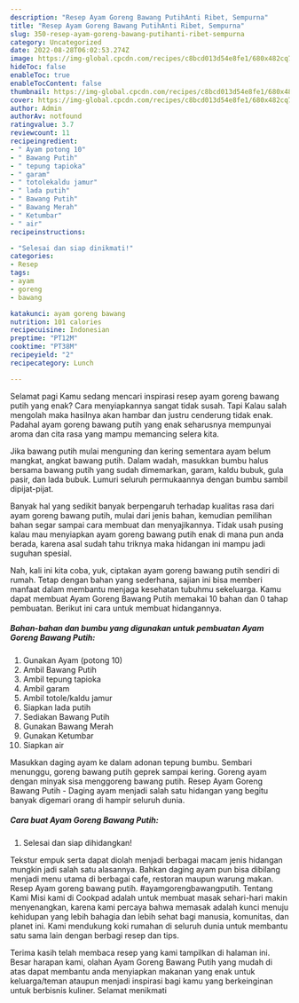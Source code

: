 ```yaml
---
description: "Resep Ayam Goreng Bawang PutihAnti Ribet, Sempurna"
title: "Resep Ayam Goreng Bawang PutihAnti Ribet, Sempurna"
slug: 350-resep-ayam-goreng-bawang-putihanti-ribet-sempurna
category: Uncategorized
date: 2022-08-28T06:02:53.274Z
image: https://img-global.cpcdn.com/recipes/c8bcd013d54e8fe1/680x482cq70/ayam-goreng-bawang-putih-foto-resep-utama.jpg
hideToc: false
enableToc: true
enableTocContent: false
thumbnail: https://img-global.cpcdn.com/recipes/c8bcd013d54e8fe1/680x482cq70/ayam-goreng-bawang-putih-foto-resep-utama.jpg
cover: https://img-global.cpcdn.com/recipes/c8bcd013d54e8fe1/680x482cq70/ayam-goreng-bawang-putih-foto-resep-utama.jpg
author: Admin
authorAv: notfound
ratingvalue: 3.7
reviewcount: 11
recipeingredient:
- " Ayam potong 10"
- " Bawang Putih"
- " tepung tapioka"
- " garam"
- " totolekaldu jamur"
- " lada putih"
- " Bawang Putih"
- " Bawang Merah"
- " Ketumbar"
- " air"
recipeinstructions:

- "Selesai dan siap dinikmati!"
categories:
- Resep
tags:
- ayam
- goreng
- bawang

katakunci: ayam goreng bawang 
nutrition: 101 calories
recipecuisine: Indonesian
preptime: "PT12M"
cooktime: "PT38M"
recipeyield: "2"
recipecategory: Lunch

---
```



Selamat pagi Kamu sedang mencari inspirasi resep ayam goreng bawang putih yang enak? Cara menyiapkannya sangat tidak susah. Tapi Kalau salah mengolah maka hasilnya akan hambar dan justru cenderung tidak enak. Padahal ayam goreng bawang putih yang enak seharusnya mempunyai aroma dan cita rasa yang mampu memancing selera kita.


Jika bawang putih mulai menguning dan kering sementara ayam belum mangkat, angkat bawang putih. Dalam wadah, masukkan bumbu halus bersama bawang putih yang sudah dimemarkan, garam, kaldu bubuk, gula pasir, dan lada bubuk. Lumuri seluruh permukaannya dengan bumbu sambil dipijat-pijat.

Banyak hal yang sedikit banyak berpengaruh terhadap kualitas rasa dari ayam goreng bawang putih, mulai dari jenis bahan, kemudian pemilihan bahan segar sampai cara membuat dan menyajikannya. Tidak usah pusing kalau mau menyiapkan ayam goreng bawang putih enak di mana pun anda berada, karena asal sudah tahu triknya maka hidangan ini mampu jadi suguhan spesial.


Nah, kali ini kita coba, yuk, ciptakan ayam goreng bawang putih sendiri di rumah. Tetap dengan bahan yang sederhana, sajian ini bisa memberi manfaat dalam membantu menjaga kesehatan tubuhmu sekeluarga. Kamu dapat membuat Ayam Goreng Bawang Putih memakai 10 bahan dan 0 tahap pembuatan. Berikut ini cara untuk membuat hidangannya.

<!--inarticleads1-->

##### Bahan-bahan dan bumbu yang digunakan untuk pembuatan Ayam Goreng Bawang Putih:

1. Gunakan  Ayam (potong 10)
1. Ambil  Bawang Putih
1. Ambil  tepung tapioka
1. Ambil  garam
1. Ambil  totole/kaldu jamur
1. Siapkan  lada putih
1. Sediakan  Bawang Putih
1. Gunakan  Bawang Merah
1. Gunakan  Ketumbar
1. Siapkan  air


Masukkan daging ayam ke dalam adonan tepung bumbu. Sembari menunggu, goreng bawang putih geprek sampai kering. Goreng ayam dengan minyak sisa menggoreng bawang putih. Resep Ayam Goreng Bawang Putih - Daging ayam menjadi salah satu hidangan yang begitu banyak digemari orang di hampir seluruh dunia. 

<!--inarticleads2-->

##### Cara buat Ayam Goreng Bawang Putih:


1. Selesai dan siap dihidangkan!

Tekstur empuk serta dapat diolah menjadi berbagai macam jenis hidangan mungkin jadi salah satu alasannya. Bahkan daging ayam pun bisa dibilang menjadi menu utama di berbagai cafe, restoran maupun warung makan. Resep Ayam goreng bawang putih. #ayamgorengbawangputih. Tentang Kami Misi kami di Cookpad adalah untuk membuat masak sehari-hari makin menyenangkan, karena kami percaya bahwa memasak adalah kunci menuju kehidupan yang lebih bahagia dan lebih sehat bagi manusia, komunitas, dan planet ini. Kami mendukung koki rumahan di seluruh dunia untuk membantu satu sama lain dengan berbagi resep dan tips. 

Terima kasih telah membaca resep yang kami tampilkan di halaman ini. Besar harapan kami, olahan Ayam Goreng Bawang Putih yang mudah di atas dapat membantu anda menyiapkan makanan yang enak untuk keluarga/teman ataupun menjadi inspirasi bagi kamu yang berkeinginan untuk berbisnis kuliner. Selamat menikmati
